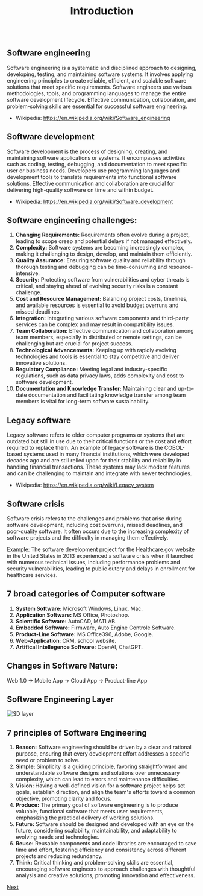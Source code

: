 <div align=center> <h1>Introduction</h1> </div>
<br />
<br />

## Software engineering
Software engineering is a systematic and disciplined approach to designing, developing, testing, and maintaining software systems. It involves applying engineering principles to create reliable, efficient, and scalable software solutions that meet specific requirements. Software engineers use various methodologies, tools, and programming languages to manage the entire software development lifecycle. Effective communication, collaboration, and problem-solving skills are essential for successful software engineering.
 - Wikipedia: https://en.wikipedia.org/wiki/Software_engineering

## Software development
Software development is the process of designing, creating, and maintaining software applications or systems. It encompasses activities such as coding, testing, debugging, and documentation to meet specific user or business needs. Developers use programming languages and development tools to translate requirements into functional software solutions. Effective communication and collaboration are crucial for delivering high-quality software on time and within budget.
 - Wikipedia: https://en.wikipedia.org/wiki/Software_development

## Software engineering challenges:
1. **Changing Requirements:** Requirements often evolve during a project, leading to scope creep and potential delays if not managed effectively.
2. **Complexity:** Software systems are becoming increasingly complex, making it challenging to design, develop, and maintain them efficiently.
3. **Quality Assurance:** Ensuring software quality and reliability through thorough testing and debugging can be time-consuming and resource-intensive.
4. **Security:** Protecting software from vulnerabilities and cyber threats is critical, and staying ahead of evolving security risks is a constant challenge.
5. **Cost and Resource Management:** Balancing project costs, timelines, and available resources is essential to avoid budget overruns and missed deadlines.
6. **Integration:** Integrating various software components and third-party services can be complex and may result in compatibility issues.
7. **Team Collaboration:** Effective communication and collaboration among team members, especially in distributed or remote settings, can be challenging but are crucial for project success.
8. **Technological Advancements:** Keeping up with rapidly evolving technologies and tools is essential to stay competitive and deliver innovative solutions.
9. **Regulatory Compliance:** Meeting legal and industry-specific regulations, such as data privacy laws, adds complexity and cost to software development.
10. **Documentation and Knowledge Transfer:** Maintaining clear and up-to-date documentation and facilitating knowledge transfer among team members is vital for long-term software sustainability.

## Legacy software
Legacy software refers to older computer programs or systems that are outdated but still in use due to their critical functions or the cost and effort required to replace them. An example of legacy software is the COBOL-based systems used in many financial institutions, which were developed decades ago and are still relied upon for their stability and reliability in handling financial transactions. These systems may lack modern features and can be challenging to maintain and integrate with newer technologies.
 - Wikipedia: https://en.wikipedia.org/wiki/Legacy_system

## Software crisis
Software crisis refers to the challenges and problems that arise during software development, including cost overruns, missed deadlines, and poor-quality software. It often occurs due to the increasing complexity of software projects and the difficulty in managing them effectively.

Example: The software development project for the Healthcare.gov website in the United States in 2013 experienced a software crisis when it launched with numerous technical issues, including performance problems and security vulnerabilities, leading to public outcry and delays in enrollment for healthcare services.

## 7 broad categories of Computer software
1. **System Software:** Microsoft Windows, Linux, Mac.
2. **Application Software:** MS Office, Photoshop.
3. **Scientific Software:** AutoCAD, MATLAB.
4. **Embedded Software:** Firmware, Auto Engine Controle Software.
5. **Product-Line Software:** MS Office396, Adobe, Google.
6. **Web-Application**: CRM, school website.
7. **Artifical Intellegence Software:** OpenAI, ChatGPT.

## Changes in Software Nature:

Web 1.0 -> Mobile App -> Cloud App -> Product-line App

## Software Engineering Layer
![SD layer](https://github.com/KKBUGHUNTER/Software_Development/assets/91019132/4fc0de05-e57a-4147-94fd-2edbd6136077)


## 7 principles of Software Engineering 
1. **Reason:** Software engineering should be driven by a clear and rational purpose, ensuring that every development effort addresses a specific need or problem to solve.
2. **Simple:** Simplicity is a guiding principle, favoring straightforward and understandable software designs and solutions over unnecessary complexity, which can lead to errors and maintenance difficulties.
3. **Vision:** Having a well-defined vision for a software project helps set goals, establish direction, and align the team's efforts toward a common objective, promoting clarity and focus.
4. **Produce:** The primary goal of software engineering is to produce valuable, functional software that meets user requirements, emphasizing the practical delivery of working solutions.
5. **Future:** Software should be designed and developed with an eye on the future, considering scalability, maintainability, and adaptability to evolving needs and technologies.
6. **Reuse:** Reusable components and code libraries are encouraged to save time and effort, fostering efficiency and consistency across different projects and reducing redundancy.
7. **Think:** Critical thinking and problem-solving skills are essential, encouraging software engineers to approach challenges with thoughtful analysis and creative solutions, promoting innovation and effectiveness.


[Next](https://github.com/KKBUGHUNTER/Software_Development/blob/main/Software_Engineering_Life_Cycle-I.md)
